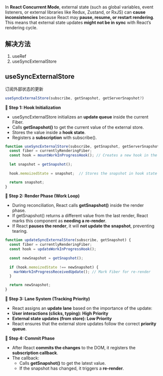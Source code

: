 In **React Concurrent Mode**, external state (such as global variables, event listeners, or external libraries like Redux, Zustand, or RxJS) can **cause inconsistencies** because React may **pause, resume, or restart rendering**. This means that external state updates **might not be in sync** with React’s rendering cycle.

## 解决方法
1. useRef
2. useSyncExternalStore

## useSyncExternalStore
订阅外部状态的更新
```javascript
useSyncExternalStore(subscribe, getSnapshot, getServerSnapshot?)
```
**🔹 Step 1: Hook Initialization**
- useSyncExternalStore initializes an **update queue** inside the current Fiber.
- Calls **getSnapshot()** to get the current value of the external store.
- Stores the value inside a **hook state**.
- Registers a **subscription** with subscribe().
```javascript
function useSyncExternalStore(subscribe, getSnapshot, getServerSnapshot) {
  const fiber = currentlyRenderingFiber;
  const hook = mountWorkInProgressHook(); // Creates a new hook in the Fiber tree
  
  let snapshot = getSnapshot();
  
  hook.memoizedState = snapshot;  // Stores the snapshot in hook state

  return snapshot;
}
```

**🔹 Step 2: Render Phase (Work Loop)**
- During reconciliation, React calls **getSnapshot()** inside the render phase.
- If getSnapshot() returns a different value from the last render, React marks this component as **needing a re-render**.
- If React **pauses the render**, it will **not update the snapshot**, preventing tearing.
```javascript
function updateSyncExternalStore(subscribe, getSnapshot) {
  const fiber = currentlyRenderingFiber;
  const hook = updateWorkInProgressHook();
  
  const newSnapshot = getSnapshot();
  
  if (hook.memoizedState !== newSnapshot) {
    markWorkInProgressReceivedUpdate(); // Mark Fiber for re-render
  }

  return newSnapshot;
}
```
**🔹 Step 3: Lane System (Tracking Priority)**
- React assigns an **update lane** based on the importance of the update:
- **User interactions (clicks, typing): High Priority**
-  **External state updates (from store): Low Priority**
- React ensures that the external store updates follow the correct **priority queue**.

**🔹 Step 4: Commit Phase**
- After React **commits the changes** to the DOM, it registers the **subscription callback**.
- The callback:
	- Calls **getSnapshot()** to get the latest value.
	- If the snapshot has changed, it triggers a **re-render**.
